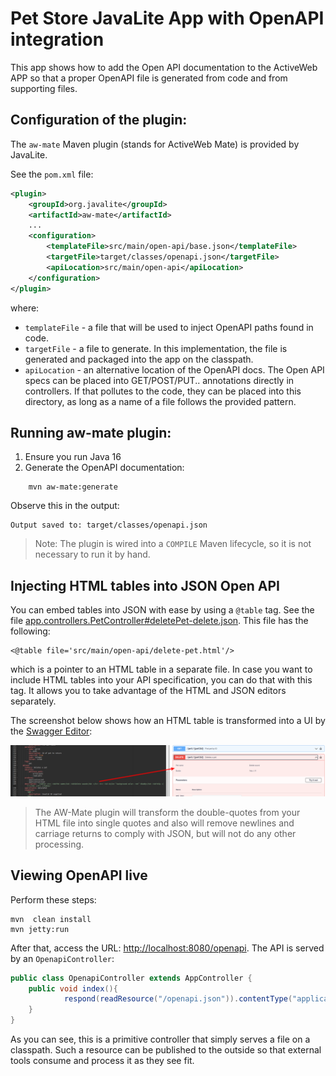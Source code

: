 # Pet Store  JavaLite App  with OpenAPI integration

This app shows how to add the Open API documentation to the ActiveWeb APP so that a proper OpenAPI file is generated
from code and from supporting files.

##  Configuration of the plugin:

The `aw-mate` Maven plugin (stands for ActiveWeb Mate) is provided by JavaLite.

See the `pom.xml` file:

```xml
<plugin>
    <groupId>org.javalite</groupId>
    <artifactId>aw-mate</artifactId>
    ...
    <configuration>
        <templateFile>src/main/open-api/base.json</templateFile>
        <targetFile>target/classes/openapi.json</targetFile>
        <apiLocation>src/main/open-api</apiLocation>
    </configuration>
</plugin>
```

where: 
* `templateFile` - a file that will be used to inject OpenAPI paths found in code.
* `targetFile` - a file to generate. In this implementation, the file is generated and packaged into the app on the classpath.
* `apiLocation` - an alternative location of the OpenAPI docs. The Open API specs can  be placed into GET/POST/PUT.. annotations 
  directly in controllers. If that pollutes to the code, they can be placed  into this directory, as long as
  a name of a file follows the provided pattern.


## Running aw-mate plugin:

1. Ensure you run Java 16
2. Generate the OpenAPI documentation:

```
    mvn aw-mate:generate
```

Observe this in the output:

```
Output saved to: target/classes/openapi.json
```

> Note: The plugin is wired into a `COMPILE` Maven lifecycle, so it is not necessary to run it by hand.  

## Injecting HTML tables into JSON Open API 

You can embed tables into JSON with ease by using a `@table` tag. See the file [app.controllers.PetController#deletePet-delete.json](src/main/open-api/app.controllers.PetController#deletePet-delete.json). 
This file has the following: 

```
<@table file='src/main/open-api/delete-pet.html'/>
```

which is a pointer to an HTML table in a separate file. In case  you want to include HTML tables into 
your API specification, you can do that with this tag. It allows you to take advantage of the HTML and JSON editors 
separately.

The screenshot below shows how an HTML table is transformed into a UI by the [Swagger Editor](https://editor.swagger.io/):

![](images/table_example.png)

> The AW-Mate plugin will transform the double-quotes from your HTML file into single quotes and also will 
> remove newlines and carriage returns to comply with JSON, but will not do any other processing.  


## Viewing OpenAPI live 

Perform these steps: 

```
mvn  clean install
mvn jetty:run
```

After that, access the URL: [http://localhost:8080/openapi](http://localhost:8080/openapi). 
The API is served by an `OpenapiController`:

```java
public class OpenapiController extends AppController {
    public void index(){
            respond(readResource("/openapi.json")).contentType("application/json");
    }
}
```

As you can see, this is a primitive controller that simply serves a file on a classpath. 
Such a resource can be published to the outside so that external tools consume and process it as they see fit. 



